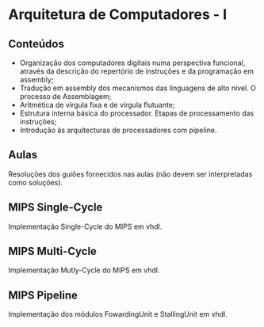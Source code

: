 # Arquitetura de Computadores - I
## Conteúdos
* Organização dos computadores digitais numa perspectiva funcional, através da descrição do repertório de instruções e da programação em assembly;
* Tradução em assembly dos mecanismos das linguagens de alto nível. O processo de Assemblagem;
* Aritmética de vírgula fixa e de vírgula flutuante;
* Estrutura interna básica do processador. Etapas de processamento das instruções;
* Introdução às arquitecturas de processadores com pipeline.
## Aulas
Resoluções dos guiões fornecidos nas aulas (não devem ser interpretadas como soluções).
## MIPS Single-Cycle
Implementação Single-Cycle do MIPS em vhdl.
## MIPS Multi-Cycle
Implementação Mutly-Cycle do MIPS em vhdl.
## MIPS Pipeline
Implementação dos módulos FowardingUnit e StallingUnit em vhdl.
